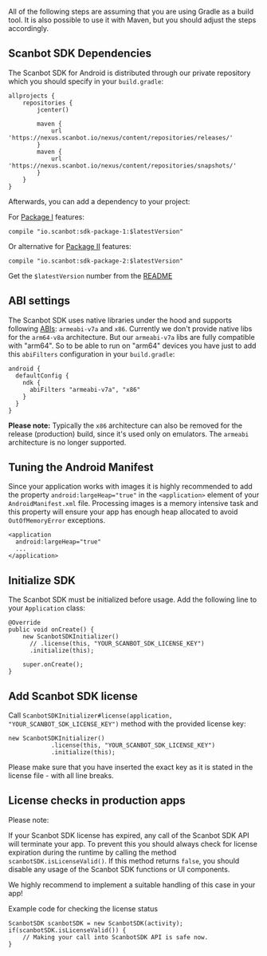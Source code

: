 All of the following steps are assuming that you are using Gradle as a build tool. It is also possible to use it with Maven, but you should adjust the steps accordingly.

## Scanbot SDK Dependencies

The Scanbot SDK for Android is distributed through our private repository which you should specify in your `build.gradle`:

    allprojects {
        repositories {
            jcenter()

            maven {
                url 'https://nexus.scanbot.io/nexus/content/repositories/releases/'
            }
            maven {
                url 'https://nexus.scanbot.io/nexus/content/repositories/snapshots/'
            }
        }
    }

Afterwards, you can add a dependency to your project:

For [Package I](https://scanbot.io/en/sdk.html#packages) features:

    compile "io.scanbot:sdk-package-1:$latestVersion"

Or alternative for [Package II](https://scanbot.io/en/sdk.html#packages) features:

    compile "io.scanbot:sdk-package-2:$latestVersion"

Get the `$latestVersion` number from the [README](https://github.com/doo/Scanbot-SDK-Examples/blob/master/README.md)

## ABI settings
The Scanbot SDK uses native libraries under the hood and supports following [ABIs](https://developer.android.com/ndk/guides/arch.html): `armeabi-v7a` and `x86`.
Currently we don't provide native libs for the `arm64-v8a` architecture. But our `armeabi-v7a` libs are fully compatible with "arm64".
So to be able to run on "arm64" devices you have just to add this `abiFilters` configuration in your `build.gradle`:

    android {
      defaultConfig {
        ndk {
          abiFilters "armeabi-v7a", "x86"
        }
      }
    }

**Please note:** Typically the `x86` architecture can also be removed for the release (production) build, since it's used only on emulators. The `armeabi` architecture is no longer supported.


## Tuning the Android Manifest
Since your application works with images it is highly recommended to add the property `android:largeHeap="true"` in the `<application>` element of your `AndroidManifest.xml` file.
Processing images is a memory intensive task and this property will ensure your app has enough heap allocated to avoid `OutOfMemoryError` exceptions.

    <application
      android:largeHeap="true"
      ...
    </application>


## Initialize SDK

The Scanbot SDK must be initialized before usage. Add the following line to your `Application` class:

    @Override
    public void onCreate() {
        new ScanbotSDKInitializer()
          // .license(this, "YOUR_SCANBOT_SDK_LICENSE_KEY")
          .initialize(this);

        super.onCreate();
    }

## Add Scanbot SDK license

Call `ScanbotSDKInitializer#license(application, "YOUR_SCANBOT_SDK_LICENSE_KEY")` method with the provided license key:

    new ScanbotSDKInitializer()
                .license(this, "YOUR_SCANBOT_SDK_LICENSE_KEY")
                .initialize(this);

Please make sure that you have inserted the exact key as it is stated in the license file - with all line breaks.

## License checks in production apps

Please note:

If your Scanbot SDK license has expired, any call of the Scanbot SDK API will terminate your app. To prevent this you should always check for license expiration during the runtime by calling the method `scanbotSDK.isLicenseValid()`. If this method returns `false`, you should disable any usage of the Scanbot SDK functions or UI components.

We highly recommend to implement a suitable handling of this case in your app!

Example code for checking the license status

    ScanbotSDK scanbotSDK = new ScanbotSDK(activity);
    if(scanbotSDK.isLicenseValid()) {
        // Making your call into ScanbotSDK API is safe now.
    }